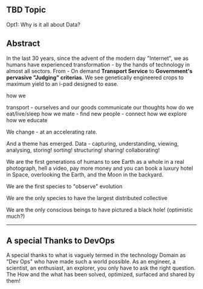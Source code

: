 ## TBD Topic
Opt1: Why is it all about Data?

## Abstract
In the last 30 years, since the advent of the modern day "Internet", we as humans have experienced transformation - by the hands of technology in almost all sectors. From - On demand __Transport Service__ to __Government's pervasive "Judging" criterias__. 
We see genetically engineered crops to maximum yield to an i-pad designed to ease.

how we

transport - ourselves and our goods
communicate our thoughts
how do we eat/live/sleep
how we mate - find new people - connect
how we explore
how we educate

We change - at an accelerating rate.

And a theme has emerged. Data - capturing, understanding, viewing, analysing, storing! sorting! structuring! sharing! collaborating!

We are the first generations of humans to see Earth as a whole in a real photograph, hell a video, pay more money and you can book a luxury hotel in Space, overlooking the Earth, and the Moon in the backyard.

We are the first species to "observe" evolution

We are the only species to have the largest distributed collective

We are the only conscious beings to have pictured a black hole! (optimistic much?)

---

## A special Thanks to DevOps
A special thanks to what is vaguely termed in the technology Domain as "Dev Ops"
who have made such a world possible. 
As an engineer, a scientist, an enthusiast, an explorer, you only have to ask the right question. The How and the what has been solved, optimized, surfaced and shared by them!
